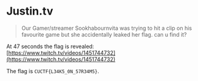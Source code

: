 # Justin.tv

> Our Gamer/streamer Sookhabournvita was trying to hit a clip on his favourite game but she accidentally leaked her flag. can u find it?

At 47 seconds the flag is revealed: [https://www.twitch.tv/videos/1451744732](https://www.twitch.tv/videos/1451744732)

The flag is `CUCTF{L34K5_0N_57R34M5}`.
